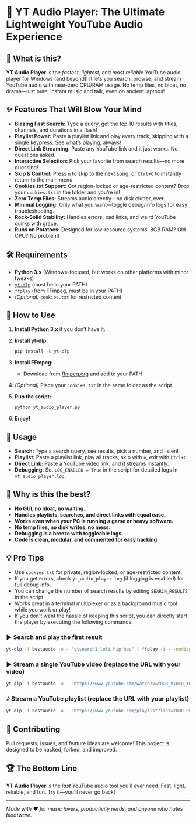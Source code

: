 # 🎵 YT Audio Player: The Ultimate Lightweight YouTube Audio Experience

## 🚀 What is this?

**YT Audio Player** is the *fastest*, *lightest*, and *most reliable* YouTube audio player for Windows (and beyond)! It lets you search, browse, and stream YouTube audio with near-zero CPU/RAM usage. No temp files, no bloat, no drama—just pure, instant music and talk, even on ancient laptops!

## ✨ Features That Will Blow Your Mind

- **Blazing Fast Search:** Type a query, get the top 10 results with titles, channels, and durations in a flash!
- **Playlist Power:** Paste a playlist link and play every track, skipping with a single keypress. See what’s playing, always!
- **Direct Link Streaming:** Paste any YouTube link and it just works. No questions asked.
- **Interactive Selection:** Pick your favorite from search results—no more guessing!
- **Skip & Control:** Press `n` to skip to the next song, or `Ctrl+C` to instantly return to the main menu.
- **Cookies.txt Support:** Got region-locked or age-restricted content? Drop your `cookies.txt` in the folder and you’re in!
- **Zero Temp Files:** Streams audio directly—no disk clutter, ever.
- **Minimal Logging:** Only what you want—toggle debug/info logs for easy troubleshooting.
- **Rock-Solid Stability:** Handles errors, bad links, and weird YouTube quirks with grace.
- **Runs on Potatoes:** Designed for low-resource systems. 8GB RAM? Old CPU? No problem!

## 🛠️ Requirements

- **Python 3.x** (Windows-focused, but works on other platforms with minor tweaks)
- [`yt-dlp`](https://github.com/yt-dlp/yt-dlp) (must be in your PATH)
- [`ffplay`](https://ffmpeg.org/ffplay.html) (from FFmpeg, must be in your PATH)
- *(Optional)* `cookies.txt` for restricted content

## 🏁 How to Use

1. **Install Python 3.x** if you don’t have it.
2. **Install yt-dlp:**

   ```sh
   pip install -U yt-dlp
   ```

3. **Install FFmpeg:**
   - Download from [ffmpeg.org](https://ffmpeg.org/download.html) and add to your PATH.
4. *(Optional)* Place your `cookies.txt` in the same folder as the script.
5. **Run the script:**

   ```sh
   python yt_audio_player.py
   ```

6. **Enjoy!**

## 🎹 Usage

- **Search:** Type a search query, see results, pick a number, and listen!
- **Playlist:** Paste a playlist link, play all tracks, skip with `n`, exit with `Ctrl+C`.
- **Direct Link:** Paste a YouTube video link, and it streams instantly.
- **Debugging:** Set `LOG_ENABLED = True` in the script for detailed logs in `yt_audio_player.log`.

## 🧠 Why is this the best?

- **No GUI, no bloat, no waiting.**
- **Handles playlists, searches, and direct links with equal ease.**
- **Works even when your PC is running a game or heavy software.**
- **No temp files, no disk writes, no mess.**
- **Debugging is a breeze with toggleable logs.**
- **Code is clean, modular, and commented for easy hacking.**

## 💡 Pro Tips

- Use `cookies.txt` for private, region-locked, or age-restricted content.
- If you get errors, check `yt_audio_player.log` (if logging is enabled) for full debug info.
- You can change the number of search results by editing `SEARCH_RESULTS` in the script.
- Works great in a terminal multiplexer or as a background music tool while you work or play!
- If you don't want the hassle of keeping this script, you can directly start the player by executing the following commands:

### ▶️ Search and play the first result

```sh
yt-dlp -f bestaudio -o - "ytsearch1:lofi hip hop" | ffplay -i - -nodisp -autoexit
```

### ▶️ Stream a single YouTube video (replace the URL with your video)

```sh
yt-dlp -f bestaudio -o - "https://www.youtube.com/watch?v=YOUR_VIDEO_ID" | ffplay -i - -nodisp -autoexit
```

### 🎶 Stream a YouTube playlist (replace the URL with your playlist)

```sh
yt-dlp -f bestaudio -o - "https://www.youtube.com/playlist?list=YOUR_PLAYLIST_ID" | ffplay -i - -nodisp -autoexit
```

## 🦾 Contributing

Pull requests, issues, and feature ideas are welcome! This project is designed to be hacked, forked, and improved.

## 🏆 The Bottom Line

**YT Audio Player** is the *last* YouTube audio tool you’ll ever need. Fast, light, reliable, and fun. Try it—you’ll never go back!

---

*Made with ❤️ for music lovers, productivity nerds, and anyone who hates bloatware.*
